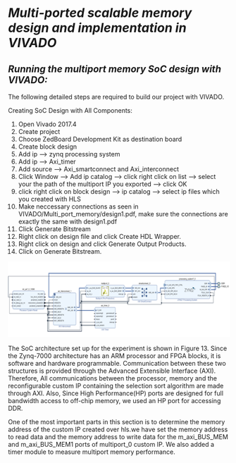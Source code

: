 # **_Multi-ported scalable memory design and implementation in VIVADO_** #

## **_Running the multiport memory SoC design with VIVADO:_** ##

The following detailed steps are required to build our project with VIVADO. 

Creating SoC Design with All Components:
  1. Open Vivado 2017.4
  2. Create project
  3. Choose ZedBoard Development Kit as destination board
  4. Create block design
  5. Add ip --> zynq processing system
  6. Add ip --> Axi_timer
  7. Add source --> Axi_smartconnect and Axi_interconnect
  8. Click Window --> Add ip catalog --> click right click on list --> select your the path of the multiport IP you exported --> click OK
  9. click right click on block design -->  ip catalog --> select ip files which you created with HLS
  10. Make neccessary connections as seen in VIVADO/Multi_port_memory/design1.pdf, make sure the connections are exactly the same with design1.pdf
  11. Click Generate Bitstream
  12. Right click on design file and click Create HDL Wrapper.
  13. Right click on design and click Generate Output Products.
  14. Click on Generate Bitstream.
  
![Figure 1](/VIVADO/Images/Multi-ported-SOC.png?raw=true "Title")

The SoC architecture set up for the experiment is shown in Figure 13. Since the Zynq-7000 architecture has an ARM processor and FPGA blocks, it is software and hardware programmable. Communication between these two structures is provided through the Advanced Extensible Interface (AXI). Therefore, All communications between the processor, memory and the reconfigurable custom IP containing the selection sort algorithm are made through AXI. Also, Since High Performance(HP)  ports are designed for full bandwidth access to off-chip memory, we used an HP port for accessing DDR.


One of the most important parts in this section is to determine the memory address of the custom IP created over hls.we have set the memory address to read data and the memory address to write data  for the m_axi_BUS_MEM and m_axi_BUS_MEM1 ports of multiport_0 custom IP. We also added a timer module to measure multiport memory performance.
